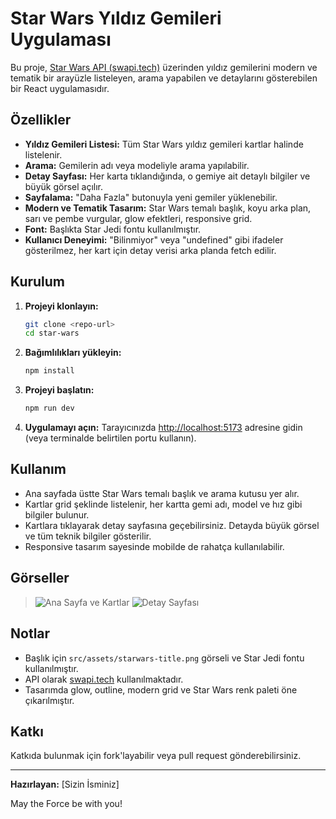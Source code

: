 # Star Wars Yıldız Gemileri Uygulaması

Bu proje, [Star Wars API (swapi.tech)](https://sozdar-starwars.netlify.app) üzerinden yıldız gemilerini modern ve tematik bir arayüzle listeleyen, arama yapabilen ve detaylarını gösterebilen bir React uygulamasıdır.

## Özellikler

- **Yıldız Gemileri Listesi:** Tüm Star Wars yıldız gemileri kartlar halinde listelenir.
- **Arama:** Gemilerin adı veya modeliyle arama yapılabilir.
- **Detay Sayfası:** Her karta tıklandığında, o gemiye ait detaylı bilgiler ve büyük görsel açılır.
- **Sayfalama:** "Daha Fazla" butonuyla yeni gemiler yüklenebilir.
- **Modern ve Tematik Tasarım:** Star Wars temalı başlık, koyu arka plan, sarı ve pembe vurgular, glow efektleri, responsive grid.
- **Font:** Başlıkta Star Jedi fontu kullanılmıştır.
- **Kullanıcı Deneyimi:** "Bilinmiyor" veya "undefined" gibi ifadeler gösterilmez, her kart için detay verisi arka planda fetch edilir.

## Kurulum

1. **Projeyi klonlayın:**
   ```bash
   git clone <repo-url>
   cd star-wars
   ```
2. **Bağımlılıkları yükleyin:**
   ```bash
   npm install
   ```
3. **Projeyi başlatın:**
   ```bash
   npm run dev
   ```
4. **Uygulamayı açın:**
   Tarayıcınızda [http://localhost:5173](http://localhost:5173) adresine gidin (veya terminalde belirtilen portu kullanın).

## Kullanım

- Ana sayfada üstte Star Wars temalı başlık ve arama kutusu yer alır.
- Kartlar grid şeklinde listelenir, her kartta gemi adı, model ve hız gibi bilgiler bulunur.
- Kartlara tıklayarak detay sayfasına geçebilirsiniz. Detayda büyük görsel ve tüm teknik bilgiler gösterilir.
- Responsive tasarım sayesinde mobilde de rahatça kullanılabilir.

## Görseller

> ![Ana Sayfa ve Kartlar](./docs/screenshot-list.png)
> ![Detay Sayfası](./docs/screenshot-detail.png)

## Notlar
- Başlık için `src/assets/starwars-title.png` görseli ve Star Jedi fontu kullanılmıştır.
- API olarak [swapi.tech](https://swapi.tech/) kullanılmaktadır.
- Tasarımda glow, outline, modern grid ve Star Wars renk paleti öne çıkarılmıştır.

## Katkı
Katkıda bulunmak için fork'layabilir veya pull request gönderebilirsiniz.

---

**Hazırlayan:** [Sizin İsminiz]

May the Force be with you!
